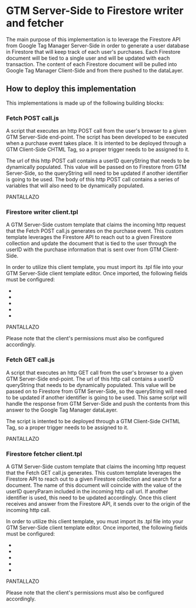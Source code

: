 # GTM Server-Side to Firestore writer and fetcher

The main purpose of this implementation is to leverage the Firestore API from Google Tag Manager Server-Side in order to generate a user database in Firestore that will keep track of each user's purchases. Each Firestore document will be tied to a single user and will be updated with each transaction. The content of each Firestore document will be pulled into Google Tag Manager Client-Side and from there pushed to the dataLayer. 

## How to deploy this implementation
This implementations is made up of the following building blocks: 

### Fetch POST call.js
A script that executes an http POST call from the user's browser to a given GTM Server-Side end-point. The script has been developed to be executed when a purchase event takes place. It is intented to be deployed through a GTM Client-Side CHTML Tag, so a proper trigger needs to be assigned to it.

The url of this http POST call contains a userID queryString that needs to be dynamically populated. This value will be passed on to Firestore from GTM Server-Side, so the queryString will need to be updated if another identifier is going to be used. The body of this http POST call contains a series of variables that will also need to be dynamically populated. 

PANTALLAZO

### Firestore writer client.tpl
A GTM Server-Side custom template that claims the incoming http request that the Fetch POST call.js generates on the purchase event. This custom template leverages the Firestore API to reach out to a given Firestore collection and update the document that is tied to the user through the userID with the purchase information that is sent over from GTM Client-Side.

In order to utilize this client template, you must import its .tpl file into your GTM Server-Side client template editor. Once imported, the following fields must be configured:

-
-
-
-
-

PANTALLAZO

Please note that the client's permissions must also be configured accordingly. 

### Fetch GET call.js
A script that executes an http GET call from the user's browser to a given GTM Server-Side end-point. The url of this http call contains a userID queryString that needs to be dynamically populated. This value will be passed on to Firestore from GTM Server-Side, so the queryString will need to be updated if another identifier is going to be used. This same script will handle the response from GTM Server-Side and push the contents from this answer to the Google Tag Manager dataLayer.

The script is intented to be deployed through a GTM Client-Side CHTML Tag, so a proper trigger needs to be assigned to it.

PANTALLAZO

### Firestore fetcher client.tpl
A GTM Server-Side custom template that claims the incoming http request that the Fetch GET call.js generates. This custom template leverages the Firestore API to reach out to a given Firestore collection and search for a document. The name of this document will coincide with the value of the userID queryParam included in the incoming http call url. If another identifier is used, this need to be updated accordingly. Once this client receives and answer from the Firestore API, it sends over to the origin of the incoming http call.

In order to utilize this client template, you must import its .tpl file into your GTM Server-Side client template editor. Once imported, the following fields must be configured:

-
-
-
-
-

PANTALLAZO

Please note that the client's permissions must also be configured accordingly. 